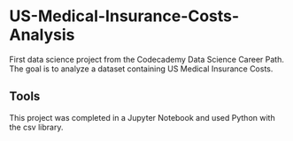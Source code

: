 # US-Medical-Insurance-Costs-Analysis

First data science project from the Codecademy Data Science Career Path. The goal is to analyze a dataset containing US Medical Insurance Costs. 

## Tools
This project was completed in a Jupyter Notebook and used Python with the csv library. 

